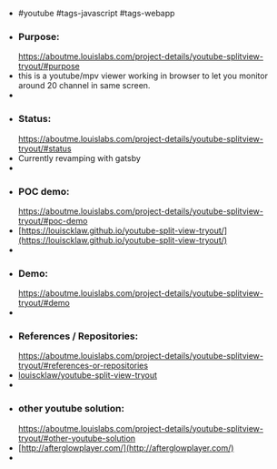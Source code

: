 - #youtube #tags-javascript #tags-webapp
- ### Purpose:
  https://aboutme.louislabs.com/project-details/youtube-splitview-tryout/#purpose
- this is a youtube/mpv viewer working in browser to let you monitor around 20 channel in same screen.
-
- ### Status:
  https://aboutme.louislabs.com/project-details/youtube-splitview-tryout/#status
- Currently revamping with gatsby
-
- ### POC demo:
  https://aboutme.louislabs.com/project-details/youtube-splitview-tryout/#poc-demo
- [https://louiscklaw.github.io/youtube-split-view-tryout/](https://louiscklaw.github.io/youtube-split-view-tryout/)
-
- ### Demo:
  https://aboutme.louislabs.com/project-details/youtube-splitview-tryout/#demo
-
- ### References / Repositories:
  https://aboutme.louislabs.com/project-details/youtube-splitview-tryout/#references-or-repositories
- [louiscklaw/youtube-split-view-tryout](https://www.github.com/louiscklaw/youtube-split-view-tryout)
-
- ### other youtube solution:
  https://aboutme.louislabs.com/project-details/youtube-splitview-tryout/#other-youtube-solution
- [http://afterglowplayer.com/](http://afterglowplayer.com/)
-
